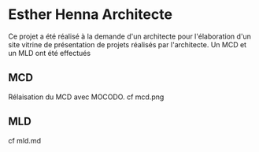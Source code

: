 # Esther Henna Architecte

Ce projet a été réalisé à la demande d'un architecte pour l'élaboration d'un site vitrine de présentation de projets réalisés par l'architecte.
Un MCD et un MLD ont été effectués

## MCD

Rélaisation du MCD avec MOCODO.
cf mcd.png

## MLD

cf mld.md